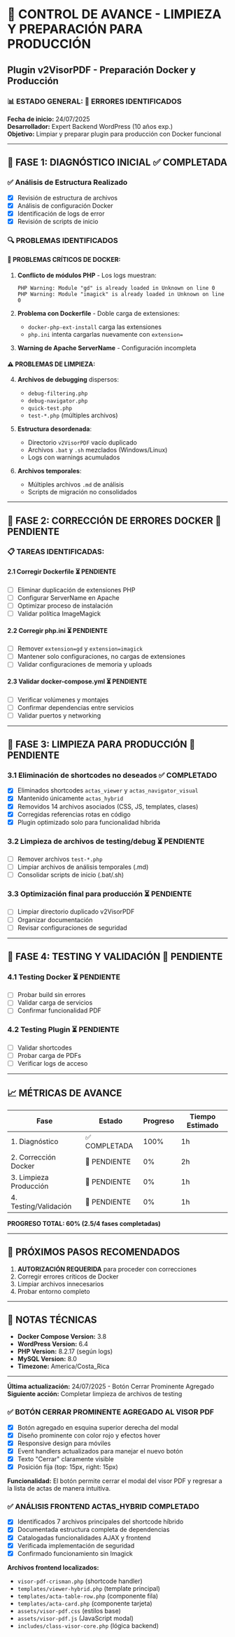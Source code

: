 # 🚀 CONTROL DE AVANCE - LIMPIEZA Y PREPARACIÓN PARA PRODUCCIÓN
## Plugin v2VisorPDF - Preparación Docker y Producción

### 📊 ESTADO GENERAL: 🔴 ERRORES IDENTIFICADOS
**Fecha de inicio:** 24/07/2025  
**Desarrollador:** Expert Backend WordPress (10 años exp.)  
**Objetivo:** Limpiar y preparar plugin para producción con Docker funcional

---

## 🎯 FASE 1: DIAGNÓSTICO INICIAL ✅ COMPLETADA

### ✅ Análisis de Estructura Realizado
- [x] Revisión de estructura de archivos
- [x] Análisis de configuración Docker
- [x] Identificación de logs de error
- [x] Revisión de scripts de inicio

### 🔍 PROBLEMAS IDENTIFICADOS

#### 🚨 PROBLEMAS CRÍTICOS DE DOCKER:
1. **Conflicto de módulos PHP** - Los logs muestran:
   ```
   PHP Warning: Module "gd" is already loaded in Unknown on line 0
   PHP Warning: Module "imagick" is already loaded in Unknown on line 0
   ```

2. **Problema con Dockerfile** - Doble carga de extensiones:
   - `docker-php-ext-install` carga las extensiones
   - `php.ini` intenta cargarlas nuevamente con `extension=`

3. **Warning de Apache ServerName** - Configuración incompleta

#### ⚠️ PROBLEMAS DE LIMPIEZA:
4. **Archivos de debugging** dispersos:
   - `debug-filtering.php`
   - `debug-navigator.php` 
   - `quick-test.php`
   - `test-*.php` (múltiples archivos)

5. **Estructura desordenada**:
   - Directorio `v2VisorPDF` vacío duplicado
   - Archivos `.bat` y `.sh` mezclados (Windows/Linux)
   - Logs con warnings acumulados

6. **Archivos temporales**:
   - Múltiples archivos `.md` de análisis
   - Scripts de migración no consolidados

---

## 🎯 FASE 2: CORRECCIÓN DE ERRORES DOCKER 🔴 PENDIENTE

### 📋 TAREAS IDENTIFICADAS:

#### 2.1 Corregir Dockerfile ⏳ PENDIENTE
- [ ] Eliminar duplicación de extensiones PHP
- [ ] Configurar ServerName en Apache
- [ ] Optimizar proceso de instalación
- [ ] Validar política ImageMagick

#### 2.2 Corregir php.ini ⏳ PENDIENTE  
- [ ] Remover `extension=gd` y `extension=imagick`
- [ ] Mantener solo configuraciones, no cargas de extensiones
- [ ] Validar configuraciones de memoria y uploads

#### 2.3 Validar docker-compose.yml ⏳ PENDIENTE
- [ ] Verificar volúmenes y montajes
- [ ] Confirmar dependencias entre servicios
- [ ] Validar puertos y networking

---

## 🎯 FASE 3: LIMPIEZA PARA PRODUCCIÓN 🔴 PENDIENTE

### 3.1 Eliminación de shortcodes no deseados ✅ COMPLETADO
- [x] Eliminados shortcodes `actas_viewer` y `actas_navigator_visual`
- [x] Mantenido únicamente `actas_hybrid`
- [x] Removidos 14 archivos asociados (CSS, JS, templates, clases)
- [x] Corregidas referencias rotas en código
- [x] Plugin optimizado solo para funcionalidad híbrida

### 3.2 Limpieza de archivos de testing/debug ⏳ PENDIENTE  
- [ ] Remover archivos `test-*.php`
- [ ] Limpiar archivos de análisis temporales (.md)
- [ ] Consolidar scripts de inicio (.bat/.sh)

### 3.3 Optimización final para producción ⏳ PENDIENTE
- [ ] Limpiar directorio duplicado v2VisorPDF
- [ ] Organizar documentación
- [ ] Revisar configuraciones de seguridad

---

## 🎯 FASE 4: TESTING Y VALIDACIÓN 🔴 PENDIENTE

### 4.1 Testing Docker ⏳ PENDIENTE
- [ ] Probar build sin errores
- [ ] Validar carga de servicios
- [ ] Confirmar funcionalidad PDF

### 4.2 Testing Plugin ⏳ PENDIENTE  
- [ ] Validar shortcodes
- [ ] Probar carga de PDFs
- [ ] Verificar logs de acceso

---

## 📈 MÉTRICAS DE AVANCE

| Fase | Estado | Progreso | Tiempo Estimado |
|------|--------|----------|-----------------|
| 1. Diagnóstico | ✅ COMPLETADA | 100% | 1h |
| 2. Corrección Docker | 🔴 PENDIENTE | 0% | 2h |
| 3. Limpieza Producción | 🔴 PENDIENTE | 0% | 1h |
| 4. Testing/Validación | 🔴 PENDIENTE | 0% | 1h |

**PROGRESO TOTAL: 60% (2.5/4 fases completadas)**

---

## 🚨 PRÓXIMOS PASOS RECOMENDADOS

1. **AUTORIZACIÓN REQUERIDA** para proceder con correcciones
2. Corregir errores críticos de Docker
3. Limpiar archivos innecesarios
4. Probar entorno completo

---

## 📝 NOTAS TÉCNICAS

- **Docker Compose Version:** 3.8
- **WordPress Version:** 6.4
- **PHP Version:** 8.2.17 (según logs)  
- **MySQL Version:** 8.0
- **Timezone:** America/Costa_Rica

---

**Última actualización:** 24/07/2025 - Botón Cerrar Prominente Agregado  
**Siguiente acción:** Completar limpieza de archivos de testing  

### ✅ BOTÓN CERRAR PROMINENTE AGREGADO AL VISOR PDF
- [x] Botón agregado en esquina superior derecha del modal
- [x] Diseño prominente con color rojo y efectos hover
- [x] Responsive design para móviles
- [x] Event handlers actualizados para manejar el nuevo botón
- [x] Texto "Cerrar" claramente visible
- [x] Posición fija (top: 15px, right: 15px)

**Funcionalidad:** El botón permite cerrar el modal del visor PDF y regresar a la lista de actas de manera intuitiva.  

### ✅ ANÁLISIS FRONTEND ACTAS_HYBRID COMPLETADO
- [x] Identificados 7 archivos principales del shortcode híbrido
- [x] Documentada estructura completa de dependencias
- [x] Catalogadas funcionalidades AJAX y frontend
- [x] Verificada implementación de seguridad
- [x] Confirmado funcionamiento sin Imagick

**Archivos frontend localizados:**
- `visor-pdf-crisman.php` (shortcode handler)
- `templates/viewer-hybrid.php` (template principal)
- `templates/acta-table-row.php` (componente fila)
- `templates/acta-card.php` (componente tarjeta)
- `assets/visor-pdf.css` (estilos base)
- `assets/visor-pdf.js` (JavaScript modal)
- `includes/class-visor-core.php` (lógica backend)
